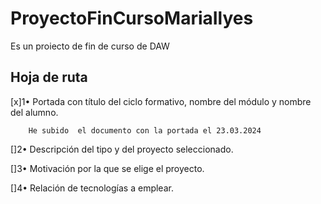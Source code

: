 # ProyectoFinCursoMariaIlyes
Es un proiecto de fin de curso de DAW

## Hoja de ruta
[x]1•	Portada con título del ciclo formativo, nombre del módulo y nombre del alumno.


        He subido  el documento con la portada el 23.03.2024

        
[]2•	Descripción del tipo y del proyecto seleccionado.


[]3•	Motivación por la que se elige el proyecto.


[]4•	Relación de tecnologías a emplear.

